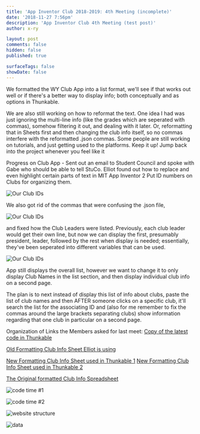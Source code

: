 ```yaml
---
title: 'App Inventor Club 2018-2019: 4th Meeting (incomplete)'
date: '2018-11-27 7:56pm'
description: 'App Inventor Club 4th Meeting (test post)'
author: x-ry	

layout: post
comments: false
hidden: false
published: true

surfaceTags: false
showDate: false
---
```

We formatted the WY Club App into a list format, we'll see if that works out well or if there's a better way to display info; both conceptually and as options in Thunkable. 

We are also still working on how to reformat the text. One idea I had was just ignoring the multi-line info (like the grades which are seperated with commas), somehow filtering it out, and dealing with it later. Or, reformatting that in Sheets first and then changing the club info itself, so no commas interfere with the reformatted .json commas.
Some people are still working on tutorials, and just getting used to the platforms. Keep it up! Jump back into the project whenever you feel like it


Progress on Club App - 
Sent out an email to Student Council and spoke with Gabe who should be able to tell StuCo.
Elliot found out how to replace and even highlight certain parts of text in MIT App Inventor 2
Put ID numbers on Clubs for organizing them. 

![Our Club IDs](https://x-ry.github.io/assets/images/posts/phoneids.png)

We also got rid of the commas that were confusing the .json file,

![Our Club IDs](https://x-ry.github.io/assets/images/posts/phonegrades.png)

and fixed how the Club Leaders were listed. Previously, each club leader would get their own line, but now we can display the first, presumably president, leader, followed by the rest when display is needed; essentially, they've been seperated into different variables that can be used.

![Our Club IDs](https://x-ry.github.io/assets/images/posts/phoneleader.png)

App still displays the overall list, however we want to change it to only display Club Names in the list section, and then display individual club info on a second page.

The plan is to next instead of display this list of info about clubs,  paste the list of club names and then AFTER someone clicks on a specific club, it'll search the list for the associating ID and (also for me remember to fix the commas around the large brackets separating clubs) show information regarding that one club in particular on a second page.



Organization of Links the Members asked for last meet:
[Copy of the latest code in Thunkable](https://x.thunkable.com/copy/9ab8720a9e77b2038ff86d9da3ebe310)

[Old Formatting Club Info Sheet Elliot is using](https://docs.google.com/document/d/1ZNujjTBrKI2mF0gR0U5lwfkzhgh0SBRooFYPoEuO6ys/edit?ts=5bfdbec8)

[New Formatting Club Info Sheet used in Thunkable 1](https://github.com/X-Ry/2017ClubsTest/blob/master/clubs.json)
[New Formatting Club Info Sheet used in Thunkable 2](https://hungry-visvesvaraya-4c96f0.netlify.com/clubs.json)

[The Original formatted Club Info Spreadsheet](https://docs.google.com/spreadsheets/d/1vOQg5wR3QCwy8K4L1uhZGRhygDbLxu9cLol-ofDhQKA/edit#gid=522824811)



![code time #1](https://x-ry.github.io/assets/images/posts/app11-27/corner.jpg)

![code time #2](https://x-ry.github.io/assets/images/posts/app11-27/wall.jpg)

![website structure](https://x-ry.github.io/assets/images/posts/app11-27/tutorial.jpeg)

![data](https://x-ry.github.io/assets/images/posts/app11-27/data.png)